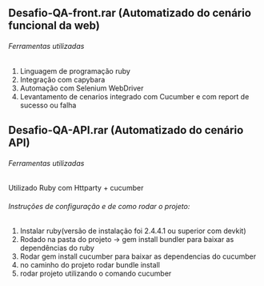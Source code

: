  
 ## Desafio-QA-front.rar (Automatizado do cenário funcional da web)
 ###### Ferramentas utilizadas
  1) Linguagem de programação ruby
  2) Integração com capybara
  3) Automação com Selenium WebDriver
  4) Levantamento de cenarios integrado com Cucumber e com report de sucesso ou falha


 ## Desafio-QA-API.rar (Automatizado do cenário API)
 ###### Ferramentas utilizadas
  Utilizado Ruby com Httparty + cucumber
  
###### Instruções de configuração e de como rodar o projeto:
 1) Instalar ruby(versão de instalação foi 2.4.4.1 ou superior com devkit)
 2) Rodado na pasta do projeto -> gem install bundler para baixar as dependências do ruby
 3) Rodar gem install cucumber para baixar as dependencias do cucumber
 4) no caminho do projeto rodar bundle install
 5) rodar projeto utilizando o comando cucumber

